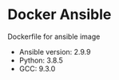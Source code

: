 # Docker Ansible

Dockerfile for ansible image

- Ansible version: 2.9.9
- Python: 3.8.5
- GCC: 9.3.0

